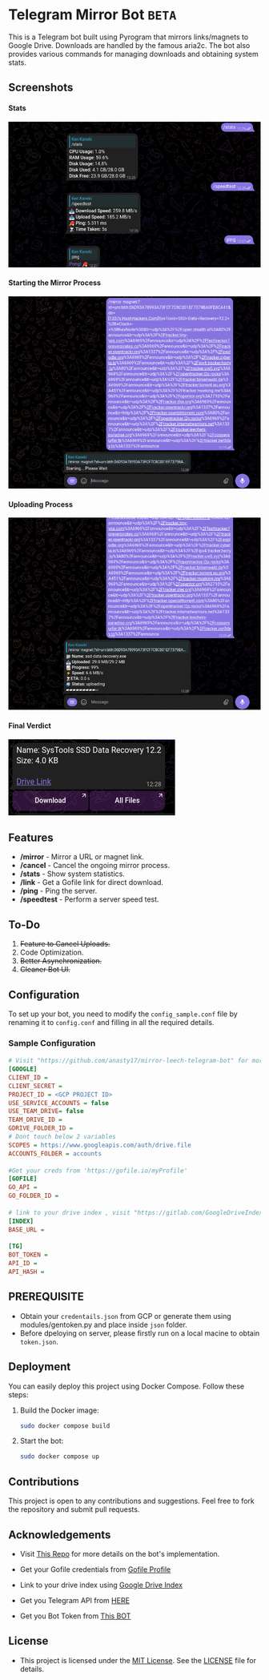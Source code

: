 # Telegram Mirror Bot `BETA`

This is a Telegram bot built using Pyrogram that mirrors links/magnets to Google Drive. Downloads are handled by the famous aria2c. The bot also provides various commands for managing downloads and obtaining system stats.

## Screenshots
#### Stats
![SS 1](screenshots/1.png)

#### Starting the Mirror Process
![SS 2](screenshots/2.png)

#### Uploading Process
![SS 3](screenshots/3.png)

#### Final Verdict
![SS 4](screenshots/4.png)


## Features

- **/mirror** - Mirror a URL or magnet link.
- **/cancel** - Cancel the ongoing mirror process.
- **/stats** - Show system statistics.
- **/link** - Get a Gofile link for direct download.
- **/ping** - Ping the server.
- **/speedtest** - Perform a server speed test.

## To-Do
 1. ~~Feature to Cancel Uploads.~~
 2. Code Optimization.
 3. ~~Better Asynchronization.~~
 4. ~~Cleaner Bot UI.~~

## Configuration

To set up your bot, you need to modify the `config_sample.conf` file by renaming it to `config.conf` and filling in all the required details.

### Sample Configuration

```ini
# Visit "https://github.com/anasty17/mirror-leech-telegram-bot" for more details
[GOOGLE]
CLIENT_ID = 
CLIENT_SECRET = 
PROJECT_ID = <GCP PROJECT ID> 
USE_SERVICE_ACCOUNTS = false
USE_TEAM_DRIVE= false
TEAM_DRIVE_ID = 
GDRIVE_FOLDER_ID = 
# Dont touch below 2 variables
SCOPES = https://www.googleapis.com/auth/drive.file
ACCOUNTS_FOLDER = accounts   

#Get your creds from 'https://gofile.io/myProfile'
[GOFILE]
GO_API = 
GO_FOLDER_ID = 

# link to your drive index , visit "https://gitlab.com/GoogleDriveIndex/Google-Drive-Index" for details
[INDEX]
BASE_URL = 

[TG]
BOT_TOKEN = 
API_ID =  
API_HASH = 

```
## PREREQUISITE
- Obtain your `credentails.json` from GCP or generate them using modules/gentoken.py and place inside `json` folder.
- Before dpeloying on server, please firstly run on a local macine to obtain `token.json`.


## Deployment
You can easily deploy this project using Docker Compose. Follow these steps:
1. Build the Docker image:
    ```sh
    sudo docker compose build
    ```
1. Start the bot:
    ```sh
    sudo docker compose up
    ```    

## Contributions
This project is open to any contributions and suggestions. Feel free to fork the repository and submit pull requests.


## Acknowledgements
- Visit [This Repo](https://github.com/anasty17/mirror-leech-telegram-bot) for more details on the bot's implementation.

- Get your Gofile credentials from [Gofile Profile](https://gofile.io/)

- Link to your drive index using [Google Drive Index](https://gitlab.com/GoogleDriveIndex/Google-Drive-Index)

- Get you Telegram API from [HERE](https://my.telegram.org/auth)

- Get you Bot Token from [This BOT](https://web.telegram.org/k/#@BotFather)

## License
 - This project is licensed under the [MIT License](https://opensource.org/license/mit). See the [LICENSE](LICENSE) file for details.